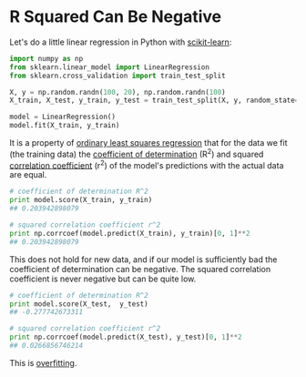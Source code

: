 # R Squared Can Be Negative

Let's do a little linear regression in Python with [scikit-learn](http://scikit-learn.org/):

```Python
import numpy as np
from sklearn.linear_model import LinearRegression
from sklearn.cross_validation import train_test_split

X, y = np.random.randn(100, 20), np.random.randn(100)
X_train, X_test, y_train, y_test = train_test_split(X, y, random_state=42)

model = LinearRegression()
model.fit(X_train, y_train)
```

It is a property of [ordinary least squares regression](http://en.wikipedia.org/wiki/Ordinary_least_squares) that for the data we fit (the training data) the [coefficient of determination](http://en.wikipedia.org/wiki/Coefficient_of_determination) (R<sup>2</sup>) and squared [correlation coefficient](http://en.wikipedia.org/wiki/Pearson_product-moment_correlation_coefficient) (r<sup>2</sup>) of the model's predictions with the actual data are equal.

```Python
# coefficient of determination R^2
print model.score(X_train, y_train)
## 0.203942898079

# squared correlation coefficient r^2
print np.corrcoef(model.predict(X_train), y_train)[0, 1]**2
## 0.203942898079
```

This does not hold for new data, and if our model is sufficiently bad the coefficient of determination can be negative. The squared correlation coefficient is never negative but can be quite low.

```Python
# coefficient of determination R^2
print model.score(X_test,  y_test)
## -0.277742673311

# squared correlation coefficient r^2
print np.corrcoef(model.predict(X_test), y_test)[0, 1]**2
## 0.0266856746214
```

This is [overfitting](http://en.wikipedia.org/wiki/Overfitting).
